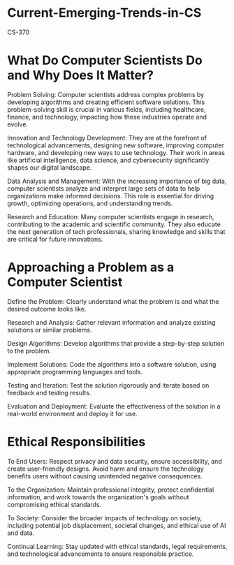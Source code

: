# Current-Emerging-Trends-in-CS
CS-370

# What Do Computer Scientists Do and Why Does It Matter?
Problem Solving: Computer scientists address complex problems by developing algorithms and creating efficient software solutions. This problem-solving skill is crucial in various fields, including healthcare, finance, and technology, impacting how these industries operate and evolve.

Innovation and Technology Development: They are at the forefront of technological advancements, designing new software, improving computer hardware, and developing new ways to use technology. Their work in areas like artificial intelligence, data science, and cybersecurity significantly shapes our digital landscape.

Data Analysis and Management: With the increasing importance of big data, computer scientists analyze and interpret large sets of data to help organizations make informed decisions. This role is essential for driving growth, optimizing operations, and understanding trends.

Research and Education: Many computer scientists engage in research, contributing to the academic and scientific community. They also educate the next generation of tech professionals, sharing knowledge and skills that are critical for future innovations.

# Approaching a Problem as a Computer Scientist
Define the Problem: Clearly understand what the problem is and what the desired outcome looks like.

Research and Analysis: Gather relevant information and analyze existing solutions or similar problems.

Design Algorithms: Develop algorithms that provide a step-by-step solution to the problem.

Implement Solutions: Code the algorithms into a software solution, using appropriate programming languages and tools.

Testing and Iteration: Test the solution rigorously and iterate based on feedback and testing results.

Evaluation and Deployment: Evaluate the effectiveness of the solution in a real-world environment and deploy it for use.

# Ethical Responsibilities
To End Users: Respect privacy and data security, ensure accessibility, and create user-friendly designs. Avoid harm and ensure the technology benefits users without causing unintended negative consequences.

To the Organization: Maintain professional integrity, protect confidential information, and work towards the organization's goals without compromising ethical standards.

To Society: Consider the broader impacts of technology on society, including potential job displacement, societal changes, and ethical use of AI and data.

Continual Learning: Stay updated with ethical standards, legal requirements, and technological advancements to ensure responsible practice.
